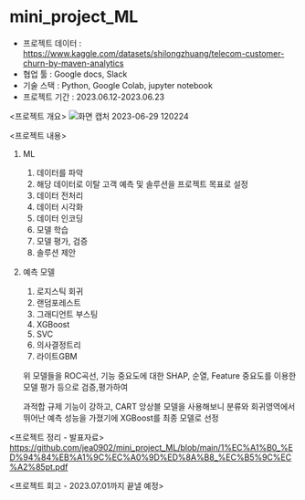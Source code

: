 # mini_project_ML

- 프로젝트 데이터 : https://www.kaggle.com/datasets/shilongzhuang/telecom-customer-churn-by-maven-analytics
- 협업 툴 : Google docs, Slack
- 기술 스택 : Python, Google Colab, jupyter notebook
- 프로젝트 기간 : 2023.06.12-2023.06.23

<프로젝트 개요>
![화면 캡처 2023-06-29 120224](https://github.com/jea0902/mini_project_ML/assets/62950552/cf5b7442-73e4-481d-b0b9-1f54849ce9e1)

<프로젝트 내용>
1. ML
    1) 데이터를 파악
    2) 해당 데이터로 이탈 고객 예측 및 솔루션을 프로젝트 목표로 설정
    3) 데이터 전처리
    4) 데이터 시각화
    5) 데이터 인코딩
    6) 모델 학습
    7) 모델 평가, 검증
    8) 솔루션 제안

2. 예측 모델
   1) 로지스틱 회귀
   2) 랜덤포레스트
   3) 그래디언트 부스팅
   4) XGBoost
   5) SVC
   6) 의사결정트리
   7) 라이트GBM

    위 모델들을  ROC곡선, 기능 중요도에 대한 SHAP,
    순열, Feature 중요도를 이용한 모델 평가 등으로 검증,평가하여

    과적합 규제 기능이 강하고,
    CART 앙상블 모델을 사용해보니 분류와 회귀영역에서 뛰어난 예측 성능을 가졌기에
    XGBoost를 최종 모델로 선정

<프로젝트 정리 - 발표자료>
https://github.com/jea0902/mini_project_ML/blob/main/1%EC%A1%B0_%ED%94%84%EB%A1%9C%EC%A0%9D%ED%8A%B8_%EC%B5%9C%EC%A2%85pt.pdf

<프로젝트 회고 - 2023.07.01까지 끝낼 예정>
